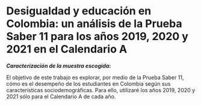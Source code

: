# Desigualdad y educación en Colombia: un análisis de la Prueba Saber 11 para los años 2019, 2020 y 2021 en el Calendario A

**_Caracterización de la muestra escogida_:** 

El objetivo de este trabajo es explorar, por medio de la Prueba Saber 11, cómo es el desempeño de los estudiantes en Colombia según sus características sociodemográficas. Para ello, utilizaré los años 2019, 2020 y 2021 sólo para el Calendario A de cada año. 
